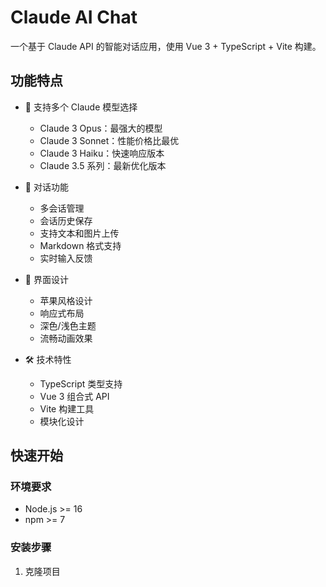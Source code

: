 # Claude AI Chat

一个基于 Claude API 的智能对话应用，使用 Vue 3 + TypeScript + Vite 构建。

## 功能特点

- 🤖 支持多个 Claude 模型选择
  - Claude 3 Opus：最强大的模型
  - Claude 3 Sonnet：性能价格比最优
  - Claude 3 Haiku：快速响应版本
  - Claude 3.5 系列：最新优化版本

- 💬 对话功能
  - 多会话管理
  - 会话历史保存
  - 支持文本和图片上传
  - Markdown 格式支持
  - 实时输入反馈

- 🎨 界面设计
  - 苹果风格设计
  - 响应式布局
  - 深色/浅色主题
  - 流畅动画效果

- 🛠 技术特性
  - TypeScript 类型支持
  - Vue 3 组合式 API
  - Vite 构建工具
  - 模块化设计

## 快速开始

### 环境要求

- Node.js >= 16
- npm >= 7

### 安装步骤

1. 克隆项目
